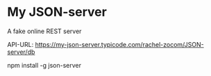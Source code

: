 # My JSON-server
A fake online REST server

API-URL: https://my-json-server.typicode.com/rachel-zocom/JSON-server/db

npm install -g json-server


